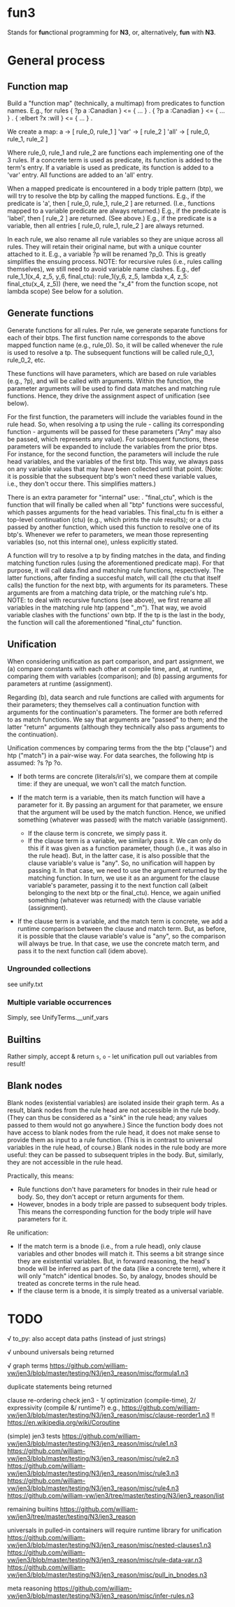 # fun3
Stands for **fun**ctional programming for **N3**, or, alternatively, **fun** with **N3**.

# General process

## Function map
Build a "function map" (technically, a multimap) from predicates to function names. E.g., for rules
{ ?p a :Canadian } <= { ... } .
{ ?p a :Canadian } <= { ... } .
{ :elbert ?x :will } <= { ... } .

We create a map:
    a -> [ rule_0, rule_1 ]
    'var' -> [ rule_2 ]
    'all' -> [ rule_0, rule_1, rule_2 ]

Where rule_0, rule_1 and rule_2 are functions each implementing one of the 3 rules.
If a concrete term is used as predicate, its function is added to the term's entry.
If a variable is used as predicate, its function is added to a 'var' entry.
All functions are added to an 'all' entry.

When a mapped predicate is encountered in a body triple pattern (btp), we will try to resolve the btp by calling the mapped functions.
E.g., if the predicate is 'a', then [ rule_0, rule_1, rule_2 ] are returned. (I.e., functions mapped to a variable predicate are always returned.)
E.g., if the predicate is 'label', then [ rule_2 ] are returned. (See above.)
E.g., if the predicate is a variable, then all entries [ rule_0, rule_1, rule_2 ] are always returned.

In each rule, we also rename all rule variables so they are unique across all rules. They will retain their original name, but with a unique counter attached to it. E.g., a variable ?p will be renamed ?p_0. This is greatly simplifies the ensuing process.
NOTE: for recursive rules (i.e., rules calling themselves), we still need to avoid variable name clashes. E.g., 
def rule_1_1(x_4, z_5, y_6, final_ctu):
    rule_1(y_6, z_5, lambda x_4, z_5: final_ctu(x_4, z_5))
(here, we need the "x_4" from the function scope, not lambda scope)
See below for a solution.

## Generate functions
Generate functions for all rules.
Per rule, we generate separate functions for each of their btps.
The first function name corresponds to the above mapped function name (e.g., rule_0). So, it will be called whenever the rule is used to resolve a tp.
The subsequent functions will be called rule_0_1, rule_0_2, etc.

These functions will have parameters, which are based on rule variables (e.g., ?p), and will be called with arguments.
Within the function, the parameter arguments will be used to find data matches and matching rule functions.
Hence, they drive the assignment aspect of unification (see below).

For the first function, the parameters will include the variables found in the rule head. So, when resolving a tp using the rule - calling its corresponding function - arguments will be passed for these parameters ("Any" may also be passed, which represents any value).
For subsequent functions, these parameters will be expanded to include the variables from the prior btps. For instance, for the second function, the parameters will include the rule head variables, and the variables of the first btp. This way, we always pass on any variable values that may have been collected until that point. (Note: it is possible that the subsequent btp's won't need these variable values, i.e., they don't occur there. This simplifies matters.)

There is an extra parameter for "internal" use:
. "final_ctu", which is the function that will finally be called when all "btp" functions were successful, which passes arguments for the head variables. This final_ctu fn is either a top-level continuation (ctu) (e.g., which prints the rule results); or a ctu passed by another function, which used this function to resolve one of its btp's.
Whenever we refer to parameters, we mean those representing variables (so, not this internal one), unless explicitly stated.

A function will try to resolve a tp by finding matches in the data, and finding matching function rules (using the aforementioned predicate map).
For that purpose, it will call data.find and matching rule functions, respectively.
The latter functions, after finding a succesful match, will call (the ctu that itself calls) the function for the next btp, with arguments for its parameters.
These arguments are from a matching data triple, or the matching rule's htp. NOTE: to deal with recursive functions (see above), we first rename all variables in the matching rule htp (append "_m"). That way, we avoid variable clashes with the functions' own btp.
If the tp is the last in the body, the function will call the aforementioned "final_ctu" function.

## Unification

When considering unification as part comparison, and part assignment, we (a) compare constants with each other at compile time, and, at runtime, comparing them with variables (comparison); and (b) passing arguments for parameters at runtime (assignment).

Regarding (b), data search and rule functions are called with arguments for their parameters; they themselves call a continuation function with arguments for the continuation's parameters.
The former are both referred to as match functions. We say that arguments are "passed" to them; and the latter "return" arguments (although they technically also pass arguments to the continuation).

Unification commences by comparing terms from the the btp ("clause") and htp ("match") in a pair-wise way.
For data searches, the following htp is assumed: ?s ?p ?o.

- If both terms are concrete (literals/iri's), we compare them at compile time: if they are unequal, we won't call the match function.  

- If the match term is a variable, then its match function will have a parameter for it.
By passing an argument for that parameter, we ensure that the argument will be used by the match function.
Hence, we unified something (whatever was passed) with the match variable (assignment).

    - If the clause term is concrete, we simply pass it.
    - If the clause term is a variable, we similarly pass it. We can only do this if it was given as a function parameter, though (i.e., it was also in the rule head).
But, in the latter case, it is also possible that the clause variable's value is "any". So, no unification will happen by passing it.
In that case, we need to use the argument returned by the matching function. 
In turn, we use it as an argument for the clause variable's parameter, passing it to the next function call (albeit belonging to the next btp or the final_ctu).
Hence, we again unified something (whatever was returned) with the clause variable (assignment).

- If the clause term is a variable, and the match term is concrete, we add a runtime comparison between the clause and match term.
But, as before, it is possible that the clause variable's value is "any", so the comparison will always be true.
In that case, we use the concrete match term, and pass it to the next function call (idem above).

### Ungrounded collections
see unify.txt

### Multiple variable occurrences
Simply, see UnifyTerms.__unif_vars

## Builtins
Rather simply, accept & return `s`, `o` - let unification pull out variables from result!

## Blank nodes
Blank nodes (existential variables) are isolated inside their graph term. As a result, blank nodes from the rule head are not accessible in the rule body. 
(They can thus be considered as a "sink" in the rule head; any values passed to them would not go anywhere.)
Since the function body does not have access to blank nodes from the rule head, it does not make sense to provide them as input to a rule function.
(This is in contrast to universal variables in the rule head, of course.)
Blank nodes in the rule body are more useful: they can be passed to subsequent triples in the body. 
But, similarly, they are not accessible in the rule head.

Practically, this means:
- Rule functions don't have parameters for bnodes in their rule head or body. So, they don't accept or return arguments for them.
- However, bnodes in a body triple are passed to subsequent body triples. This means the corresponding function for the body triple _will_ have parameters for it.

Re unification:
- If the match term is a bnode (i.e., from a rule head), only clause variables and other bnodes will match it.
This seems a bit strange since they are existential variables.
But, in forward reasoning, the head's bnode will be inferred as part of the data (like a concrete term), where it will only "match" identical bnodes.
So, by analogy, bnodes should be treated as concrete terms in the rule head.
- If the clause term is a bnode, it is simply treated as a universal variable.

# TODO
√ to_py: also accept data paths (instead of just strings)

√ unbound universals being returned

√ graph terms
https://github.com/william-vw/jen3/blob/master/testing/N3/jen3_reason/misc/formula1.n3

duplicate statements being returned

clause re-ordering 
check jen3 - 1/ optimization (compile-time), 2/ expressivity (compile &/ runtime?)
e.g., https://github.com/william-vw/jen3/blob/master/testing/N3/jen3_reason/misc/clause-reorder1.n3
!! https://en.wikipedia.org/wiki/Coroutine

(simple) jen3 tests
https://github.com/william-vw/jen3/blob/master/testing/N3/jen3_reason/misc/rule1.n3
https://github.com/william-vw/jen3/blob/master/testing/N3/jen3_reason/misc/rule2.n3
https://github.com/william-vw/jen3/blob/master/testing/N3/jen3_reason/misc/rule3.n3
https://github.com/william-vw/jen3/blob/master/testing/N3/jen3_reason/misc/rule4.n3
https://github.com/william-vw/jen3/tree/master/testing/N3/jen3_reason/list

remaining builtins
https://github.com/william-vw/jen3/tree/master/testing/N3/jen3_reason

universals in pulled-in containers
will require runtime library for unification
https://github.com/william-vw/jen3/blob/master/testing/N3/jen3_reason/misc/nested-clauses1.n3
https://github.com/william-vw/jen3/blob/master/testing/N3/jen3_reason/misc/rule-data-var.n3
https://github.com/william-vw/jen3/blob/master/testing/N3/jen3_reason/misc/pull_in_bnodes.n3

meta reasoning
https://github.com/william-vw/jen3/blob/master/testing/N3/jen3_reason/misc/infer-rules.n3